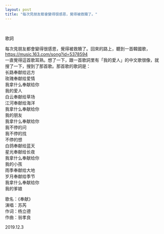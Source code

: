 ```yaml
---
layout: post
title: "每次見朋友都會變得很感恩，覺得被救贖了。"
---
```


  
&nbsp;
&nbsp;


歌詞

每次見朋友都會變得很感恩，覺得被救贖了。回來的路上，聽到一首韓國歌，
<br>https://music.163.com/song?id=5378594
<br>一直覺得這首歌耳熟。想了一下，跟一首歌詞里有「我的愛人」的中文歌很像，就搜了一下，搜到了那首歌。那首歌的歌詞是：
<br>长路奉献给远方
<br>玫瑰奉献给爱情
<br>我拿什么奉献给你
<br>我的爱人
<br>白云奉献给草场
<br>江河奉献给海洋
<br>我拿什么奉献给你
<br>我的朋友
<br>我拿什么奉献给你
<br>我不停的问
<br>我不停的找
<br>不停的想
<br>白鸽奉献给蓝天
<br>星光奉献给长夜
<br>我拿什么奉献给你
<br>我的小孩
<br>雨季奉献给大地
<br>岁月奉献给季节
<br>我拿什么奉献给你
<br>我的爹娘

歌名：《奉献》
<br>演唱：苏芮
<br>作词：杨立德
<br>作曲：翁孝良

2019.12.3